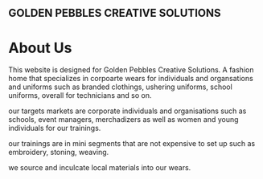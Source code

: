 ## GOLDEN PEBBLES CREATIVE SOLUTIONS

# About Us

This website is designed for Golden Pebbles Creative Solutions. A fashion home that specializes in corpoarte wears for individuals and organsations and uniforms such as branded clothings, ushering uniforms, school uniforms, overall for technicians and so on.

our targets markets are corporate individuals and organisations such as schools, event managers, merchadizers as well as women and young individuals for our trainings.

our trainings are in mini segments that are not expensive to set up such as embroidery, stoning, weaving.

we source and inculcate local materials into our wears.
